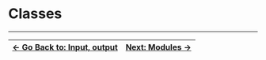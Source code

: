 # Classes

---

| [&larr; Go Back to: Input, output](../05_input_output/) | [Next: Modules &rarr;](../07_modules/) |
| --- | --- |
